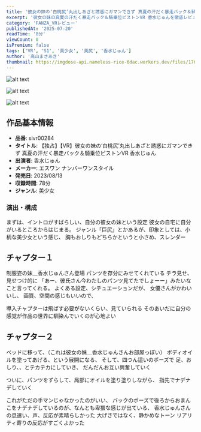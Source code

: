 ```yaml
---
title: '彼女の妹の‘白桃尻’丸出しあざと誘惑にガマンできず 真夏の汗だく暴走バック＆騎乗位ピストンVR 香水じゅん'
excerpt: '彼女の妹の真夏の汗だく暴走バック＆騎乗位ピストンVR 香水じゅんを徹底レビュー'
category: 'FANZA_VRレビュー'
publishedAt: '2025-07-20'
readTime: '8分'
viewCount: 0
isPremium: false
tags: ['VR', 'S1', '美少女', '美尻', '香水じゅん']
author: '高山まさあき'
thumbnail: https://imgdose-api.nameless-rice-6dac.workers.dev/files/1760156472182-136148cb-77e7-4998-8f3c-c9f3f1cf0489.webp
---
```


![alt text](https://imgdose-api.nameless-rice-6dac.workers.dev/files/1760156472182-136148cb-77e7-4998-8f3c-c9f3f1cf0489.webp)

![alt text](https://imgdose-api.nameless-rice-6dac.workers.dev/files/1760156470074-d752c43c-ca95-48be-84e2-4f24f6a3b423.webp)

![alt text](https://imgdose-api.nameless-rice-6dac.workers.dev/files/1760156473708-4bc13928-9802-4980-88de-51ae64a34537.webp)

## 作品基本情報



- **品番**: sivr00284
- **タイトル**: 【独占】【VR】彼女の妹の‘白桃尻’丸出しあざと誘惑にガマンできず 真夏の汗だく暴走バック＆騎乗位ピストンVR 香水じゅん
- **出演者**:   香水じゅん
- **メーカー**: エスワン ナンバーワンスタイル
- **発売日**:   2023/08/13
- **収録時間**: 	78分
- **ジャンル**: 美少女

### 演出・構成
まずは、イントロがすばらしい、自分の彼女の妹という設定
彼女の自宅に自分がいるところからはじまる。
ジャンル「巨尻」とかあるが、印象としては、小柄な美少女という感じ、
胸もおしりもどちらかというと小さめ、スレンダー

## チャプター１
制服姿の妹＿香水じゅんさん登場
パンツを存分にみせてくれている
チラ見せ、見せつけ的に
「あー、彼氏さん今わたしのパンツ見てたでしょーー」みたいなこと言ってくれる。
よくある設定、シチュエーションだが、
女優さんがかわいいし、
画質、空間の感じもいいので、

導入チャプターは飛ばす必要がないくらい、見ていられる
そのあいだに自分の感覚が作品の世界に馴染んでいくのが心地よい


## チャプター２

ベッドに移って、（これは彼女の妹＿香水じゅんさんお部屋っぽい）
ボディオイルを塗ってあげる、という展開になる、
そして、四つん這いのポーズで
足、おしり、、とテカテカにしていき、
だんだんお互い興奮していく

ついに、パンツをずらして、局部にオイルを塗り塗りしながら、
指先でナデナデしていく

これがただの手マンじゃなかったのがいい、
バックのポーズで後ろからおまんこをナデナデしているのが、なんとも卑猥な感じが出ている、
香水じゅんさんの息遣い、声、反応が素晴らしかった
大げさではなく、静かめなトーン
リアリティ寄りの反応がすごくよかった





